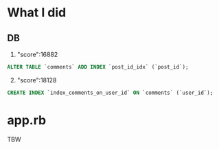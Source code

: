 # What I did

## DB

1. "score":16882

```sql
ALTER TABLE `comments` ADD INDEX `post_id_idx` (`post_id`);
```

2. "score":18128

```sql
CREATE INDEX `index_comments_on_user_id` ON `comments` (`user_id`);
```

# app.rb

TBW
